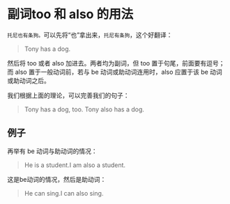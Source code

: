 # 副词too 和 also 的用法

`托尼也有条狗。`可以先将“也”拿出来，`托尼有条狗`，这个好翻译：
> Tony has a dog.

然后将 too 或者 also 加进去。两者均为副词，但 too 置于句尾，前面要有逗号；而 also 置于一般动词前，若与 be 动词或助动词连用时，also 应置于该 be 动词或助动词之后。

我们根据上面的理论，可以完善我们的句子：
> Tony has a dog, too.
Tony also has a dog.



## 例子

再举有 be 动词与助动词的情况：
> He is a student.I am also a student.

这是be动词的情况，然后是助动词：
> He can sing.I can also sing.